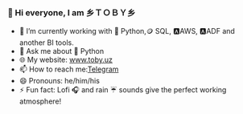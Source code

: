 ### 👋 Hi everyone, I am 乡ＴＯＢＹ乡 



- 🌱 I’m currently working with 🐍 Python,🪙 SQL, 🅰️AWS, 🅰️ADF and another BI tools.
- 💬 Ask me about 🐍 Python
- 🌐 My website: www.toby.uz 
- 📫 How to reach me:[Telegram](https://t.me/toby_developer) 
- 😄 Pronouns: he/him/his
- ⚡ Fun fact: Lofi 🎧 and rain ☔ sounds give the perfect working atmosphere! 
